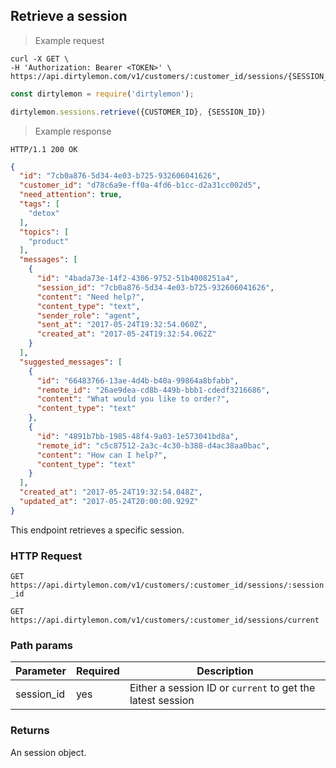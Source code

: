## Retrieve a session

> Example request

```shell
curl -X GET \
-H 'Authorization: Bearer <TOKEN>' \
https://api.dirtylemon.com/v1/customers/:customer_id/sessions/{SESSION_ID}
```

```javascript
const dirtylemon = require('dirtylemon');

dirtylemon.sessions.retrieve({CUSTOMER_ID}, {SESSION_ID})
```

> Example response

```http
HTTP/1.1 200 OK
```

```json
{
  "id": "7cb0a876-5d34-4e03-b725-932606041626",
  "customer_id": "d78c6a9e-ff0a-4fd6-b1cc-d2a31cc002d5",
  "need_attention": true,
  "tags": [
    "detox"
  ],
  "topics": [
    "product"
  ],
  "messages": [
    {
      "id": "4bada73e-14f2-4306-9752-51b4008251a4",
      "session_id": "7cb0a876-5d34-4e03-b725-932606041626",
      "content": "Need help?",
      "content_type": "text",
      "sender_role": "agent",
      "sent_at": "2017-05-24T19:32:54.060Z",
      "created_at": "2017-05-24T19:32:54.062Z"
    }
  ],
  "suggested_messages": [
    {
      "id": "66483766-13ae-4d4b-b40a-99864a8bfabb",
      "remote_id": "26ae9dea-cd8b-449b-bbb1-cdedf3216686",
      "content": "What would you like to order?",
      "content_type": "text"
    },
    {
      "id": "4891b7bb-1985-48f4-9a03-1e573041bd8a",
      "remote_id": "c5c87512-2a3c-4c30-b388-d4ac38aa0bac",
      "content": "How can I help?",
      "content_type": "text"
    }
  ],
  "created_at": "2017-05-24T19:32:54.048Z",
  "updated_at": "2017-05-24T20:00:00.929Z"
}
```

This endpoint retrieves a specific session.

### HTTP Request

`GET https://api.dirtylemon.com/v1/customers/:customer_id/sessions/:session_id`

`GET https://api.dirtylemon.com/v1/customers/:customer_id/sessions/current`

### Path params

| Parameter | Required | Description |
| --------- | -------- | ------------|
| session_id | yes | Either a session ID or `current` to get the latest session |

### Returns

An session object.
